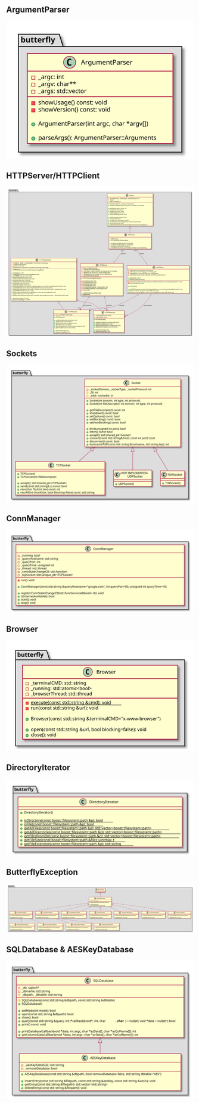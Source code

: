 ## ArgumentParser

![](argumentParser.svg)

## HTTPServer/HTTPClient

![](httpServerClient.svg)

## Sockets

![](sockets.svg)

## ConnManager

![](connManager.svg)

## Browser

![](browser.svg)

## DirectoryIterator

![](directoryIterator.svg)

## ButterflyException

![](bflyExceptions.svg)

## SQLDatabase & AESKeyDatabase

![](sqlDatabase.svg)
